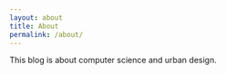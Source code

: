 ```yaml
---
layout: about
title: About
permalink: /about/
---
```


This blog is about computer science and urban design.
